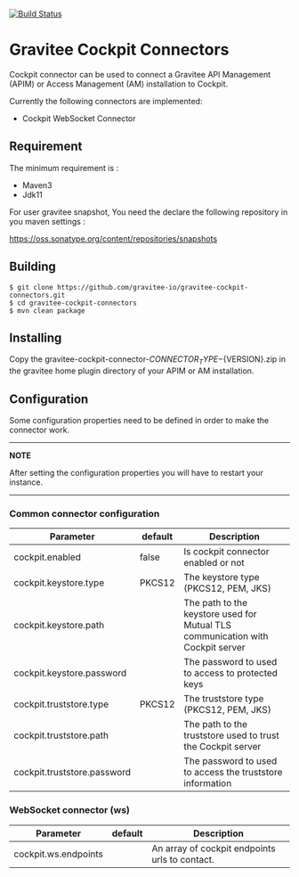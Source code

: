 [![Build Status](https://ci2.gravitee.io/buildStatus/icon?job=gravitee-io/gravitee-cockpit-connectors/master)](https://ci2.gravitee.io/job/gravitee-io/job/gravitee-cockpit-connectors/job/master/)

# Gravitee Cockpit Connectors

Cockpit connector can be used to connect a Gravitee API Management (APIM) or Access Management (AM) installation to Cockpit.

Currently the following connectors are implemented:
 * Cockpit WebSocket Connector 

## Requirement

The minimum requirement is :
 * Maven3 
 * Jdk11

For user gravitee snapshot, You need the declare the following repository in you maven settings :

https://oss.sonatype.org/content/repositories/snapshots

## Building

```
$ git clone https://github.com/gravitee-io/gravitee-cockpit-connectors.git
$ cd gravitee-cockpit-connectors
$ mvn clean package
```

## Installing

Copy the gravitee-cockpit-connector-${CONNECTOR_TYPE}-${VERSION}.zip in the gravitee home plugin directory of your APIM or AM installation.

## Configuration

Some configuration properties need to be defined in order to make the connector work.

---
**NOTE**

After setting the configuration properties you will have to restart your instance.

---

### Common connector configuration

| Parameter                                        |   default  | Description |
| ------------------------------------------------ | ---------- | ----------- |
| cockpit.enabled                                  |   false    |  Is cockpit connector enabled or not |
| cockpit.keystore.type                            |   PKCS12   | The keystore type (PKCS12, PEM, JKS) |
| cockpit.keystore.path                            |            | The path to the keystore used for Mutual TLS communication with Cockpit server |
| cockpit.keystore.password                        |            | The password to used to access to protected keys |
| cockpit.truststore.type                          |   PKCS12   | The truststore type (PKCS12, PEM, JKS) |
| cockpit.truststore.path                          |            | The path to the truststore used to trust the Cockpit server |
| cockpit.truststore.password                      |            | The password to used to access the truststore information |

### WebSocket connector (ws)


| Parameter                                        |   default  | Description |
| ------------------------------------------------ | ---------- | ----------- |
| cockpit.ws.endpoints                             |       |   An array of cockpit endpoints urls to contact. |
